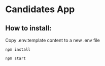 # Candidates App

## How to install:

Copy .env.template content to a new .env file 

`npm install`

`npm start`
